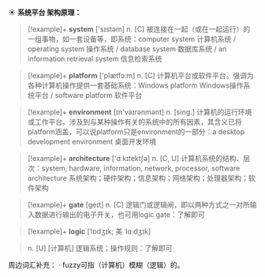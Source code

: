 ☀ <span class="category">**系统平台 架构原理：**</span>
>[!example]+ <span class="vocabulary">**system**</span> ['sɪstəm] 
> <span class="definition">n. [C] 被连接在一起（或在一起运行）的一组事物，如一套设备等，即系统：</span>computer system 计算机系统 / operating system 操作系统 / database system 数据库系统 / an information retrieval system 信息检索系统

>[!example]+ <span class="vocabulary">**platform**</span> ['plætfɔ:m] 
> <span class="definition">n. [C] 计算机平台或软件平台。强调为各种计算机操作提供一套基础系统：</span>Windows platform Windows操作系统平台 / software platform 软件平台

>[!example]+ <span class="vocabulary">**environment**</span> [ɪn'vaɪrənmənt] 
> <span class="definition">n. [sing.] 计算机的运行环境或工作平台。涉及到与某种操作有关的系统中的所有因素，其含义已将platform涵盖，可以说platform只是environment的一部分：</span>a desktop development environment 桌面开发环境

>[!example]+ <span class="vocabulary">**architecture**</span> ['ɑːkɪtektʃə] 
> <span class="definition">n. [C, U] 计算机系统的结构、层次：</span>system, hardware, information, network, processor, software architecture 系统架构；硬件架构；信息架构；网络架构；处理器架构；软件架构

>[!example]+ <span class="vocabulary">**gate**</span> [ɡeɪt] 
> <span class="definition">n. [C] 逻辑门或逻辑闸，即以两种方式之一对所输入数据进行输出的电子开关，也可用logic gate：</span>了解即可
           

>[!example]+ <span class="vocabulary">**logic**</span> [ˈlɒdʒɪk; 美 ˈlɑ:dʒɪk]

> <span class="definition">n. [U] [计算机] 逻辑系统；操作规则：</span>了解即可

周边词汇补充：
· fuzzy可指（计算机）模糊（逻辑）的。